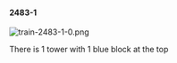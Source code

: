 #### 2483-1
![train-2483-1-0.png](https://github.com/lil-lab/nlvr/raw/master/nlvr/train/images/64/train-2483-1-0.png "train-2483-1-0.png")

There is 1 tower with 1 blue block at the top